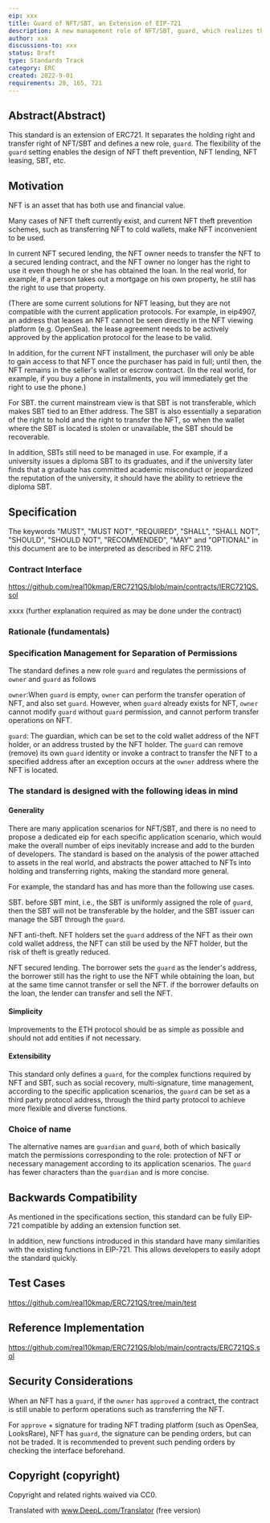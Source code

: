 ```yaml
---
eip: xxx
title: Guard of NFT/SBT, an Extension of EIP-721
description: A new management role of NFT/SBT, guard, which realizes the separation of transfer right and holding right of NFT/SBT is defined. A new management role of NFT/SBT is defined, which realizes the separation of transfer right and holding right of NFT/SBT.
author: xxx
discussions-to: xxx
status: Draft
type: Standards Track
category: ERC
created: 2022-9-01
requirements: 20, 165, 721
---
```


## Abstract(Abstract)

This standard is an extension of ERC721. It separates the holding right and transfer right of NFT/SBT and defines a new role, `guard`. The flexibility of the `guard` setting enables the design of NFT theft prevention, NFT lending, NFT leasing, SBT, etc.

## Motivation

NFT is an asset that has both use and financial value.

Many cases of NFT theft currently exist, and current NFT theft prevention schemes, such as transferring NFT to cold wallets, make NFT inconvenient to be used.

In current NFT secured lending, the NFT owner needs to transfer the NFT to a secured lending contract, and the NFT owner no longer has the right to use it even though he or she has obtained the loan. In the real world, for example, if a person takes out a mortgage on his own property, he still has the right to use that property.

(There are some current solutions for NFT leasing, but they are not compatible with the current application protocols. For example, in eip4907, an address that leases an NFT cannot be seen directly in the NFT viewing platform (e.g. OpenSea). the lease agreement needs to be actively approved by the application protocol for the lease to be valid.

In addition, for the current NFT installment, the purchaser will only be able to gain access to that NFT once the purchaser has paid in full; until then, the NFT remains in the seller's wallet or escrow contract. (In the real world, for example, if you buy a phone in installments, you will immediately get the right to use the phone.)

For SBT. the current mainstream view is that SBT is not transferable, which makes SBT tied to an Ether address. The SBT is also essentially a separation of the right to hold and the right to transfer the NFT, so when the wallet where the SBT is located is stolen or unavailable, the SBT should be recoverable.

In addition, SBTs still need to be managed in use. For example, if a university issues a diploma SBT to its graduates, and if the university later finds that a graduate has committed academic misconduct or jeopardized the reputation of the university, it should have the ability to retrieve the diploma SBT.

## Specification

The keywords "MUST", "MUST NOT", "REQUIRED", "SHALL", "SHALL NOT", "SHOULD", "SHOULD NOT", "RECOMMENDED", "MAY" and "OPTIONAL" in this document are to be interpreted as described in RFC 2119.

### Contract Interface

https://github.com/real10kmap/ERC721QS/blob/main/contracts/IERC721QS.sol

xxxx (further explanation required as may be done under the contract)

### Rationale (fundamentals)

### Specification Management for Separation of Permissions

The standard defines a new role `guard` and regulates the permissions of `owner` and `guard` as follows

`owner`:When `guard` is empty, `owner` can perform the transfer operation of NFT, and also set `guard`. However, when `guard` already exists for NFT, `owner` cannot modify `guard` without `guard` permission, and cannot perform transfer operations on NFT.

`guard`: The guardian, which can be set to the cold wallet address of the NFT holder, or an address trusted by the NFT holder. The `guard` can remove (remove) its own `guard` identity or invoke a contract to transfer the NFT to a specified address after an exception occurs at the `owner` address where the NFT is located.

### The standard is designed with the following ideas in mind

#### Generality

There are many application scenarios for NFT/SBT, and there is no need to propose a dedicated eip for each specific application scenario, which would make the overall number of eips inevitably increase and add to the burden of developers. The standard is based on the analysis of the power attached to assets in the real world, and abstracts the power attached to NFTs into holding and transferring rights, making the standard more general.

For example, the standard has and has more than the following use cases.

SBT. before SBT mint, i.e., the SBT is uniformly assigned the role of `guard`, then the SBT will not be transferable by the holder, and the SBT issuer can manage the SBT through the `guard`.

NFT anti-theft. NFT holders set the `guard` address of the NFT as their own cold wallet address, the NFT can still be used by the NFT holder, but the risk of theft is greatly reduced.

NFT secured lending. The borrower sets the `guard` as the lender's address, the borrower still has the right to use the NFT while obtaining the loan, but at the same time cannot transfer or sell the NFT. if the borrower defaults on the loan, the lender can transfer and sell the NFT.

#### Simplicity

Improvements to the ETH protocol should be as simple as possible and should not add entities if not necessary.

#### Extensibility

This standard only defines a `guard`, for the complex functions required by NFT and SBT, such as social recovery, multi-signature, time management, according to the specific application scenarios, the `guard` can be set as a third party protocol address, through the third party protocol to achieve more flexible and diverse functions.

### Choice of name

The alternative names are `guardian` and `guard`, both of which basically match the permissions corresponding to the role: protection of NFT or necessary management according to its application scenarios. The `guard` has fewer characters than the `guardian` and is more concise.

## Backwards Compatibility

As mentioned in the specifications section, this standard can be fully EIP-721 compatible by adding an extension function set.

In addition, new functions introduced in this standard have many similarities with the existing functions in EIP-721. This allows developers to easily adopt the standard quickly.

## Test Cases

https://github.com/real10kmap/ERC721QS/tree/main/test 

## Reference Implementation

https://github.com/real10kmap/ERC721QS/blob/main/contracts/ERC721QS.sol

## Security Considerations

When an NFT has a `guard`, if the `owner` has `approved` a contract, the contract is still unable to perform operations such as transferring the NFT.

For `approve` + signature for trading NFT trading platform (such as OpenSea, LooksRare), NFT has `guard`, the signature can be pending orders, but can not be traded. It is recommended to prevent such pending orders by checking the interface beforehand.

## Copyright (copyright)

Copyright and related rights waived via CC0.


Translated with www.DeepL.com/Translator (free version)
